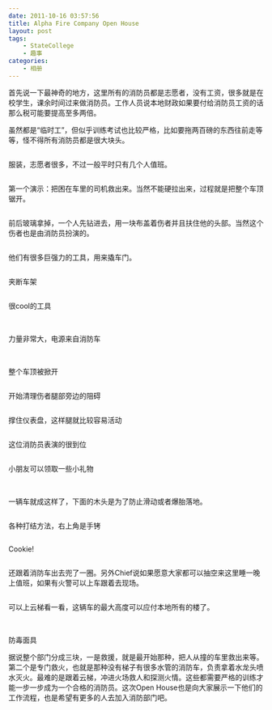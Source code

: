 ```yaml
---
date: 2011-10-16 03:57:56
title: Alpha Fire Company Open House
layout: post
tags:
    - StateCollege
    - 趣事
categories:
    - 相册
---
```

<!--more-->

首先说一下最神奇的地方，这里所有的消防员都是志愿者，没有工资，很多就是在校学生，课余时间过来做消防员。工作人员说本地财政如果要付给消防员工资的话那么税可能要提高至多两倍。

虽然都是“临时工”，但似乎训练考试也比较严格，比如要拖两百磅的东西往前走等等，怪不得所有消防员都是很大块头。

<img src="https://lh3.googleusercontent.com/-HpzD5-GE6kc/Tps078y0uoI/AAAAAAABgNE/5xAWcbfjcDs/s640/IMG_2779.jpg" alt="" />

服装，志愿者很多，不过一般平时只有几个人值班。

<img src="https://lh6.googleusercontent.com/-WNEcz7ktM7g/Tps0400L84I/AAAAAAABgLk/RVizQxy_j5M/s640/IMG_2782.jpg" alt="" />

第一个演示：把困在车里的司机救出来。当然不能硬拉出来，过程就是把整个车顶锯开。

<img src="https://lh3.googleusercontent.com/-vtZilt8_A-U/Tps05bCKBVI/AAAAAAABgL0/zXBbDofueLg/s640/IMG_2784.jpg" alt="" />

前后玻璃拿掉，一个人先钻进去，用一块布盖着伤者并且扶住他的头部。当然这个伤者也是由消防员扮演的。

<img src="https://lh5.googleusercontent.com/-pKCjW5xQGhA/Tps06jKvnFI/AAAAAAABgMY/K-sE6as_Flo/s640/IMG_2788.jpg" alt="" />

他们有很多巨强力的工具，用来撬车门。

<img src="https://lh4.googleusercontent.com/-1siDE_eov_M/Tps062U94NI/AAAAAAABgMk/Z1kf7-R8GqU/s640/IMG_2790.jpg" alt="" />

夹断车架

<img src="https://lh5.googleusercontent.com/-zBW4LxqZJes/Tps07MbFtGI/AAAAAAABgMo/w8z5FeGdzI8/s640/IMG_2791.jpg" alt="" />

很cool的工具

<img src="https://lh6.googleusercontent.com/-1lXvQqyvXBM/Tps07rKgyVI/AAAAAAABgM4/CwkXD5jA1eQ/s640/IMG_2792.jpg" alt="" />

<img src="https://lh6.googleusercontent.com/-QYO3bAZf9Os/Tps07hQY9RI/AAAAAAABgM0/Y8OCMQHIkfU/s640/IMG_2793.jpg" alt="" />

力量非常大，电源来自消防车

<img src="https://lh3.googleusercontent.com/-1TyJIgwVR7s/Tps08Ikr_yI/AAAAAAABgNI/05l3mOddVzs/s640/IMG_2794.jpg" alt="" />

<img src="https://lh3.googleusercontent.com/-ib-Rb85ERns/Tps08HF3iDI/AAAAAAABgOY/qB-CsOBg5P0/s640/IMG_2795.jpg" alt="" />

整个车顶被掀开

<img src="https://lh6.googleusercontent.com/-07z7dh5c8Uw/Tps08VlllWI/AAAAAAABgNU/fvGEklxIjok/s640/IMG_2796.jpg" alt="" />

开始清理伤者腿部旁边的阻碍

<img src="https://lh3.googleusercontent.com/-mCEx_eqJLk8/Tps08sKhqOI/AAAAAAABgNY/p1iboYnZS2w/s640/IMG_2797.jpg" alt="" />

撑住仪表盘，这样腿就比较容易活动

<img src="https://lh5.googleusercontent.com/-BVcv7hx_7ow/Tps09H2BeVI/AAAAAAABgNk/Bnznezp1I48/s640/IMG_2798.jpg" alt="" />

这位消防员表演的很到位

<img src="https://lh6.googleusercontent.com/-m2G1tNwXz3Q/Tps09OAORJI/AAAAAAABgNo/f6aRj4DVdGA/s640/IMG_2799.jpg" alt="" />

小朋友可以领取一些小礼物

<img src="https://lh3.googleusercontent.com/-WyrJuAou9Ow/Tps09rERn_I/AAAAAAABgN0/cOnkWoR1i_o/s640/IMG_2800.jpg" alt="" />

<img src="https://lh6.googleusercontent.com/-hDYu7cSlXXc/Tps09tZc94I/AAAAAAABgNw/CQqluU1WUrk/s640/IMG_2801.jpg" alt="" />

<img src="https://lh5.googleusercontent.com/-wS_OubLOIgE/Tps0-AyFo7I/AAAAAAABgOA/-IcrOd_s3Oo/s640/IMG_2802.jpg" alt="" />

<img src="https://lh5.googleusercontent.com/-MLEHnO4QLi0/Tps0-bb8BEI/AAAAAAABgOE/P2qmXr9i3Ec/s640/IMG_2803.jpg" alt="" />

一辆车就成这样了，下面的木头是为了防止滑动或者爆胎落地。

<img src="https://lh3.googleusercontent.com/-nhAu9TPdv0s/Tps0-9MsLVI/AAAAAAABgOU/lnamznwY9oA/s640/IMG_2804.jpg" alt="" />

各种打结方法，右上角是手铐

<img src="https://lh6.googleusercontent.com/-spg_ci-_WeU/Tps0-9C3IKI/AAAAAAABgOQ/k123smp0ins/s640/IMG_2805.jpg" alt="" />

Cookie!

<img src="https://lh5.googleusercontent.com/-slIbX8wDcE4/Tps0_UrUktI/AAAAAAABgOs/N4ohRS7nqGk/s640/IMG_2807.jpg" alt="" />

还跟着消防车出去兜了一圈。另外Chief说如果愿意大家都可以抽空来这里睡一晚上值班，如果有火警可以上车跟着去现场。

<img src="https://lh6.googleusercontent.com/-GylSrHTjsMs/Tps0_xg3XFI/AAAAAAABgO4/_pWwpO71rNI/s640/IMG_2812.jpg" alt="" />

可以上云梯看一看，这辆车的最大高度可以应付本地所有的楼了。

<img src="https://lh5.googleusercontent.com/-gcNWB1VBfsE/Tps1AVU4kWI/AAAAAAABgPM/y6QWDXha6Ik/s640/IMG_2815.jpg" alt="" />

<img src="https://lh5.googleusercontent.com/-ZVqjrvXp_Ws/Tps1Bg_XlsI/AAAAAAABgPo/ss7_TXpcdp0/s640/IMG_2818.jpg" alt="" />

防毒面具

据说整个部门分成三块，一是救援，就是最开始那种，把人从撞的车里救出来等。第二个是专门救火，也就是那种没有梯子有很多水管的消防车，负责拿着水龙头喷水灭火。最难的是跟着云梯，冲进火场救人和探测火情。这些都需要严格的训练才能一步一步成为一个合格的消防员。这次Open House也是向大家展示一下他们的工作流程，也是希望有更多的人去加入消防部门吧。
